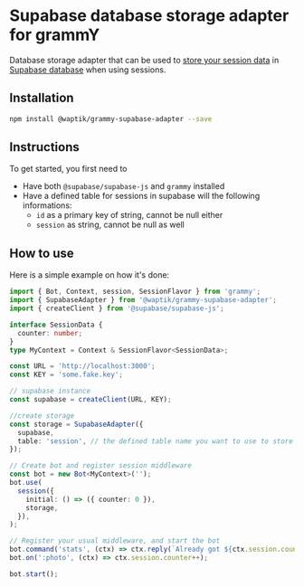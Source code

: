 # Supabase database storage adapter for grammY

Database storage adapter that can be used to [store your session data](https://grammy.dev/plugins/session.html) in [Supabase database](https://supabase.io/docs/guides/database) when using sessions.

## Installation

```bash
npm install @waptik/grammy-supabase-adapter --save
```

## Instructions

To get started, you first need to

- Have both `@supabase/supabase-js` and `grammy` installed
- Have a defined table for sessions in supabase will the following informations:
  - `id` as a primary key of string, cannot be null either
  - `session` as string, cannot be null as well

## How to use

Here is a simple example on how it's done:

```ts
import { Bot, Context, session, SessionFlavor } from 'grammy';
import { SupabaseAdapter } from '@waptik/grammy-supabase-adapter';
import { createClient } from '@supabase/supabase-js';

interface SessionData {
  counter: number;
}
type MyContext = Context & SessionFlavor<SessionData>;

const URL = 'http://localhost:3000';
const KEY = 'some.fake.key';

// supabase instance
const supabase = createClient(URL, KEY);

//create storage
const storage = SupabaseAdapter({
  supabase,
  table: 'session', // the defined table name you want to use to store your session
});

// Create bot and register session middleware
const bot = new Bot<MyContext>('');
bot.use(
  session({
    initial: () => ({ counter: 0 }),
    storage,
  }),
);

// Register your usual middleware, and start the bot
bot.command('stats', (ctx) => ctx.reply(`Already got ${ctx.session.counter} photos!`));
bot.on(':photo', (ctx) => ctx.session.counter++);

bot.start();
```

